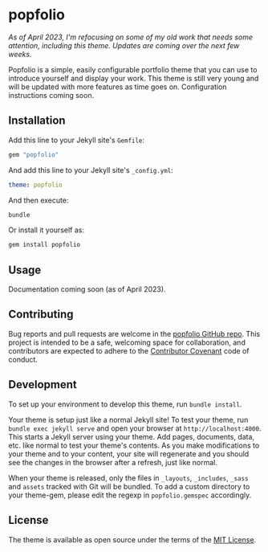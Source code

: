 # popfolio

_As of April 2023, I'm refocusing on some of my old work that needs some attention, including this theme. Updates are coming over the next few weeks._

Popfolio is a simple, easily configurable portfolio theme that you can use to introduce yourself and display your work. This theme is still very young and will be updated with more features as time goes on. Configuration instructions coming soon.

## Installation

Add this line to your Jekyll site's `Gemfile`:

```ruby
gem "popfolio"
```

And add this line to your Jekyll site's `_config.yml`:

```yaml
theme: popfolio
```

And then execute:

```sh
bundle
```

Or install it yourself as:

```sh
gem install popfolio
```

## Usage

Documentation coming soon (as of April 2023).

## Contributing

Bug reports and pull requests are welcome in the [popfolio GitHub repo](https://github.com/AstroMash/popfolio). This project is intended to be a safe, welcoming space for collaboration, and contributors are expected to adhere to the [Contributor Covenant](http://contributor-covenant.org) code of conduct.

## Development

To set up your environment to develop this theme, run `bundle install`.

Your theme is setup just like a normal Jekyll site! To test your theme, run `bundle exec jekyll serve` and open your browser at `http://localhost:4000`. This starts a Jekyll server using your theme. Add pages, documents, data, etc. like normal to test your theme's contents. As you make modifications to your theme and to your content, your site will regenerate and you should see the changes in the browser after a refresh, just like normal.

When your theme is released, only the files in `_layouts`, `_includes`, `_sass` and `assets` tracked with Git will be bundled.
To add a custom directory to your theme-gem, please edit the regexp in `popfolio.gemspec` accordingly.

## License

The theme is available as open source under the terms of the [MIT License](https://opensource.org/licenses/MIT).
